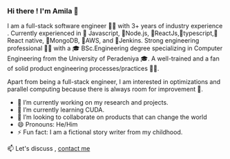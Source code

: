 ### Hi there ! I'm Amila 👋

I am a full-stack software engineer 👨‍💻 with 3+ years of industry experience .
Currently experienced in 🥇 Javascript, 🥇Node.js, 🥇ReactJs,🥇typescript,🥇React native, 🥇MongoDB, 🥇AWS, and 🥇Jenkins. 
Strong engineering professional 👨‍💻 with a 🎓 BSc.Engineering degree specializing in Computer Engineering from the University of Peradeniya 🎓. A well-trained and a fan of solid product engineering processes/practices 👨‍🔧.

Apart from being a full-stack engineer, I am interested in optimizations and parallel computing because there is always room for improvement 🚀.

- 🔭 I’m currently working on my research and projects.
- 🌱 I’m currently learning CUDA.
- 👯 I’m looking to collaborate on products that can change the world
- 😄 Pronouns: He/Him
- ⚡ Fun fact: I am a fictional story writer from my childhood.

 📫 Let's discuss , [contact me](mailto:amilaweerasinghe677@gmail.com)

